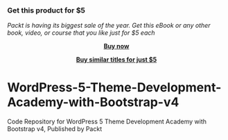
### Get this product for $5

<i>Packt is having its biggest sale of the year. Get this eBook or any other book, video, or course that you like just for $5 each</i>


<b><p align='center'>[Buy now](https://packt.link/9781839217203)</p></b>


<b><p align='center'>[Buy similar titles for just $5](https://subscription.packtpub.com/search)</p></b>


# WordPress-5-Theme-Development-Academy-with-Bootstrap-v4
Code Repository for WordPress 5 Theme Development Academy with Bootstrap v4, Published by Packt
